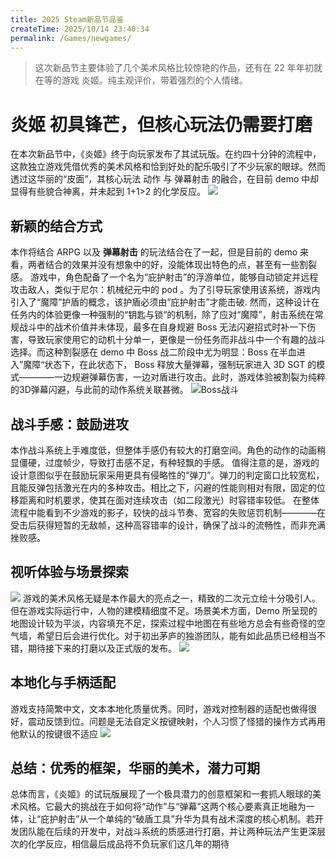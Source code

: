 ```yaml
---
title: 2025 Steam新品节品鉴
createTime: 2025/10/14 23:40:34
permalink: /Games/newgames/
---
```

> 这次新品节主要体验了几个美术风格比较惊艳的作品，还有在 22 年年初就在等的游戏 炎姬。纯主观评价，带着强烈的个人情绪。

# 炎姬 初具锋芒，但核心玩法仍需要打磨
在本次新品节中，《炎姬》终于向玩家发布了其试玩版。在约四十分钟的流程中，这款独立游戏凭借优秀的美术风格和恰到好处的配乐吸引了不少玩家的眼球。然而透过这华丽的“皮面”，其核心玩法 动作 与 弹幕射击 的融合，在目前 demo 中却显得有些貌合神离，并未起到 1+1>2 的化学反应。
![](https://cdn.jsdelivr.net/gh/JiuYuuu/Blog-images/Games/2025news/title.png)
## 新颖的结合方式
本作将结合 ARPG 以及 **弹幕射击** 的玩法结合在了一起，但是目前的 demo 来看，两者结合的效果并没有想象中的好，没能体现出特色的点，甚至有一些割裂感。
游戏中，角色配备了一个名为“庇护射击”的浮游单位，能够自动锁定并远程攻击敌人，类似于尼尔：机械纪元中的 pod 。为了引导玩家使用该系统，游戏内引入了“魔障”护盾的概念，该护盾必须由“庇护射击”才能击破.
然而，这种设计在任务内的体验更像一种强制的“钥匙与锁“的机制，除了应对“魔障”，射击系统在常规战斗中的战术价值并未体现，最多在自身规避 Boss 无法闪避招式时补一下伤害，导致玩家使用它的动机十分单一，更像是一份任务而非战斗中一个有趣的战斗选择。而这种割裂感在 demo 中 Boss 战二阶段中尤为明显：Boss 在半血进入”魔障“状态下，在此状态下， Boss 释放大量弹幕，强制玩家进入 3D SGT 的模式————一边规避弹幕伤害，一边对盾进行攻击。此时，游戏体验被割裂为纯粹的3D弹幕闪避，与此前的动作系统关联甚微。
![Boss战斗](https://cdn.jsdelivr.net/gh/JiuYuuu/Blog-images/Games/2025news/combat.png)
## 战斗手感：鼓励进攻
本作战斗系统上手难度低，但整体手感仍有较大的打磨空间。角色的动作的动画稍显僵硬，过度帧少，导致打击感不足，有种轻飘的手感。
值得注意的是，游戏的设计意图似乎在鼓励玩家采用更具有侵略性的“弹刀”。弹刀的判定窗口比较宽松，且能反弹包括激光在内的多种攻击。相比之下，闪避的性能则相对有限，固定的位移距离和时机要求，使其在面对连续攻击（如二段激光）时容错率较低。
在整体流程中能看到不少游戏的影子，较快的战斗节奏、宽容的失败惩罚机制————在受击后获得短暂的无敌帧，这种高容错率的设计，确保了战斗的流畅性，而非充满挫败感。

## 视听体验与场景探索
![](https://cdn.jsdelivr.net/gh/JiuYuuu/Blog-images/Games/2025news/char.png)
游戏的美术风格无疑是本作最大的亮点之一，精致的二次元立绘十分吸引人。但在游戏实际运行中，人物的建模精细度不足。场景美术方面，Demo 所呈现的地图设计较为平淡，内容填充不足，探索过程中地图在有些地方总会有些奇怪的空气墙，希望日后会进行优化。对于初出茅庐的独游团队，能有如此品质已经相当不错，期待接下来的打磨以及正式版的发布。
![](https://cdn.jsdelivr.net/gh/JiuYuuu/Blog-images/Games/2025news/map.png)
## 本地化与手柄适配
游戏支持简繁中文，文本本地化质量优秀。同时，游戏对控制器的适配也做得很好，震动反馈到位。问题是无法自定义按键映射，个人习惯了怪猎的操作方式再用他默认的按键很不适应
![](https://cdn.jsdelivr.net/gh/JiuYuuu/Blog-images/Games/2025news/mode.png)
## 总结：优秀的框架，华丽的美术，潜力可期
总体而言，《炎姬》的试玩版展现了一个极具潜力的创意框架和一套抓人眼球的美术风格。它最大的挑战在于如何将“动作”与“弹幕”这两个核心要素真正地融为一体，让“庇护射击”从一个单纯的“破盾工具”升华为具有战术深度的核心机制。若开发团队能在后续的开发中，对战斗系统的质感进行打磨，并让两种玩法产生更深层次的化学反应，相信最后成品将不负玩家们这几年的期待

